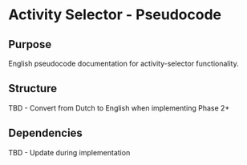 # Activity Selector - Pseudocode

## Purpose
English pseudocode documentation for activity-selector functionality.

## Structure
TBD - Convert from Dutch to English when implementing Phase 2+

## Dependencies
TBD - Update during implementation
